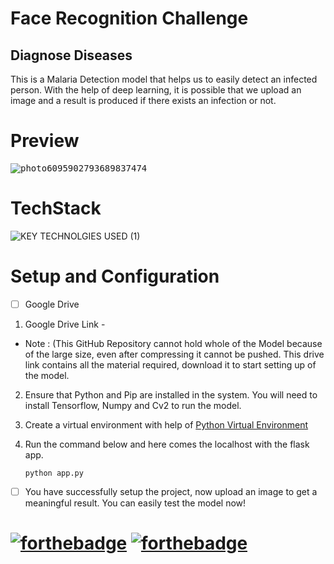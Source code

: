 # Face Recognition Challenge
## Diagnose Diseases
This is a Malaria Detection model that helps us to easily detect an infected person. With the help of deep learning, it is possible that we upload an image and a result is produced if there exists an infection or not.

# Preview
<kbd>![photo6095902793689837474](https://user-images.githubusercontent.com/73078636/170875708-f4a2a2df-995e-4b35-bb59-2b25a66cc1b5.jpg)</kbd>

# TechStack
![KEY TECHNOLGIES USED (1)](https://user-images.githubusercontent.com/73078636/170878618-8a562b44-e7b3-4174-bbde-0ab9043bf610.png)

# Setup and Configuration
- [ ] Google Drive

1. Google Drive Link - 
- Note : (This GitHub Repository cannot hold whole of the Model because of the large size, even after compressing it cannot be pushed. This drive link contains all the material required, download it to start setting up of the model.
2. Ensure that Python and Pip are installed in the system. You will need to install Tensorflow, Numpy and Cv2 to run the model.
3. Create a virtual environment with help of [Python Virtual Environment](https://packaging.python.org/guides/installing-using-pip-and-virtual-environments/)
4. Run the command below and here comes the localhost with the flask app.

   ```shell
   python app.py
   ```
- [ ] You have successfully setup the project, now upload an image to get a meaningful result. You can easily test the model now!
# [![forthebadge](https://forthebadge.com/images/badges/built-with-love.svg)](https://forthebadge.com) [![forthebadge](https://forthebadge.com/images/badges/built-by-developers.svg)](https://forthebadge.com)
